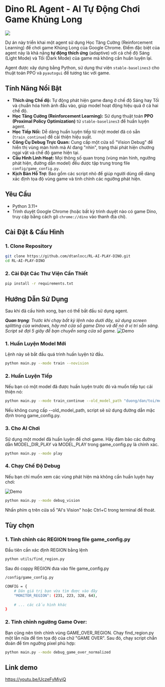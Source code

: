 # Dino RL Agent - AI Tự Động Chơi Game Khủng Long
![](images/full_creen.png)

Dự án này triển khai một agent sử dụng Học Tăng Cường (Reinforcement Learning) để chơi game Khủng Long của Google Chrome. Điểm đặc biệt của agent này là khả năng **tự động thích ứng** (adaptive) với cả chế độ Sáng (Light Mode) và Tối (Dark Mode) của game mà không cần huấn luyện lại.

Agent được xây dựng bằng Python, sử dụng thư viện `stable-baselines3` cho thuật toán PPO và `pyautogui` để tương tác với game.

## Tính Năng Nổi Bật

-   **Thích ứng Chế độ:** Tự động phát hiện game đang ở chế độ Sáng hay Tối và chuẩn hóa hình ảnh đầu vào, giúp model hoạt động hiệu quả ở cả hai chế độ.
-   **Học Tăng Cường (Reinforcement Learning):** Sử dụng thuật toán **PPO (Proximal Policy Optimization)** từ `stable-baselines3` để huấn luyện agent.
-   **Học Tiếp Nối:** Dễ dàng huấn luyện tiếp từ một model đã có sẵn (`train_continue`) để cải thiện hiệu suất.
-   **Công Cụ Debug Trực Quan:** Cung cấp một cửa sổ "Vision Debug" để hiển thị vùng màn hình mà AI đang "nhìn", trạng thái phát hiện chướng ngại vật và chế độ game hiện tại.
-   **Cấu Hình Linh Hoạt:** Mọi thông số quan trọng (vùng màn hình, ngưỡng phát hiện, đường dẫn model) đều được tập trung trong file `config/game_config.py`.
-   **Kịch Bản Hỗ Trợ:** Bao gồm các script nhỏ để giúp người dùng dễ dàng xác định tọa độ vùng game và tinh chỉnh các ngưỡng phát hiện.

## Yêu Cầu

-   Python 3.11+
-   Trình duyệt Google Chrome (hoặc bất kỳ trình duyệt nào có game Dino, truy cập bằng cách gõ `chrome://dino` vào thanh địa chỉ).

## Cài Đặt & Cấu Hình

### 1. Clone Repository

```bash
git clone https://github.com/dtanlocc/RL-AI-PLAY-DINO.git
cd RL-AI-PLAY-DINO
```

### 2. Cài Đặt Các Thư Viện Cần Thiết

```bash
pip install -r requirements.txt
```

## Hướng Dẫn Sử Dụng

Sau khi đã cấu hình xong, bạn có thể bắt đầu sử dụng agent.

_**Quan trọng**: Trước khi chạy bất kỳ lệnh nào dưới đây, sử dụng screen splitting của windows, hãy mở cửa sổ game Dino và để nó ở vị trí sẵn sàng. Script sẽ đợi 5 giây để bạn chuyển sang cửa sổ game._
![Demo](images/setup_posision.gif)

### 1. Huấn Luyện Model Mới
Lệnh này sẽ bắt đầu quá trình huấn luyện từ đầu.

```bash
python main.py --mode train --novision
```

### 2. Huấn Luyện Tiếp
Nếu bạn có một model đã được huấn luyện trước đó và muốn tiếp tục cải thiện nó:
```bash
python main.py --mode train_continue --old_model_path "duong/dan/toi/model_cu.zip" --novision

```

Nếu không cung cấp --old_model_path, script sẽ sử dụng đường dẫn mặc định trong game_config.py.

### 3. Cho AI Chơi
Sử dụng một model đã huấn luyện để chơi game. Hãy đảm bảo các đường dẫn MODEL_DIR_PLAY và MODEL_PLAY trong game_config.py là chính xác.

```bash
python main.py --mode play
```

### 4. Chạy Chế Độ Debug
Nếu bạn chỉ muốn xem các vùng phát hiện mà không cần huấn luyện hay chơi:

![Demo](images/debug_vision.png)

```bash
python main.py --mode debug_vision
```

Nhấn phím q trên cửa sổ "AI's Vision" hoặc Ctrl+C trong terminal để thoát.

## Tùy chọn 

### 1. Tinh chỉnh các REGION trong file game_config.py

Đầu tiên cần xác định REGION bằng lệnh

```bash
python utils/find_region.py
```

Sau đó coppy REGION đưa vào file game_config.py
```bash
/config/game_config.py

CONFIG = {
    # Dán giá trị bạn vừa tìm được vào đây
    "MONITOR_REGION": (231, 223, 328, 64), 
    
    # ... các cấu hình khác
}
```

### 2. Tinh chỉnh ngưỡng Game Over:
Bạn cũng nên tinh chỉnh vùng GAME_OVER_REGION. Chạy find_region.py một lần nữa để tìm tọa độ của chữ "GAME OVER". Sau đó, chạy script chẩn đoán để tìm ngưỡng pixel phù hợp:

```bash
python main.py --mode debug_game_over_normalized
```

## Link demo

https://youtu.be/UczeFyMiyiQ